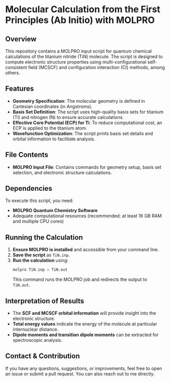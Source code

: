 # Molecular Calculation from the First Principles (Ab Initio) with MOLPRO

## Overview
This repository contains a MOLPRO input script for quantum chemical calculations of the titanium nitride (TiN) molecule. The script is designed to compute electronic structure properties using multi-configurational self-consistent field (MCSCF) and configuration interaction (CI) methods, among others.

## Features
- **Geometry Specification**: The molecular geometry is defined in Cartesian coordinates (in Angstroms).
- **Basis Set Definition**: The script uses high-quality basis sets for titanium (Ti) and nitrogen (N) to ensure accurate calculations.
- **Effective Core Potential (ECP) for Ti**: To reduce computational cost, an ECP is applied to the titanium atom.
- **Wavefunction Optimization**: The script prints basis set details and orbital information to facilitate analysis.

## File Contents
- **MOLPRO Input File**: Contains commands for geometry setup, basis set selection, and electronic structure calculations.

## Dependencies
To execute this script, you need:
- **MOLPRO Quantum Chemistry Software**
- Adequate computational resources (recommended: at least 16 GB RAM and multiple CPU cores)

## Running the Calculation
1. **Ensure MOLPRO is installed** and accessible from your command line.
2. **Save the script** as `TiN.inp`.
3. **Run the calculation** using:
   ```sh
   molpro TiN.inp > TiN.out
   ```
   This command runs the MOLPRO job and redirects the output to `TiN.out`.

## Interpretation of Results
- The **SCF and MCSCF orbital information** will provide insight into the electronic structure.
- **Total energy values** indicate the energy of the molecule at particular internuclear distance.
- **Dipole moments and transition dipole moments** can be extracted for spectroscopic analysis.

## Contact & Contribution
If you have any questions, suggestions, or improvements, feel free to open an issue or submit a pull request. You can also reach out to me directly.

